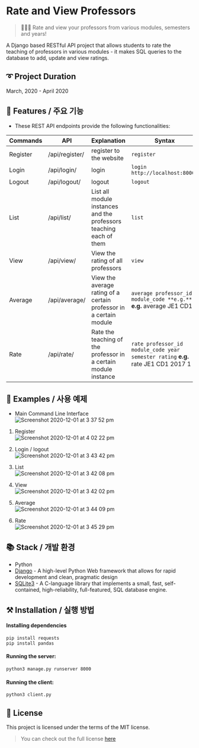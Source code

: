# Rate and View Professors
> 👩🏻‍💻 Rate and view your professors from various modules, semesters and years!

A Django based RESTful API project that allows students to rate the teaching of professors in various modules - it makes SQL queries to the database to add, update and view ratings.



## ➰ Project Duration
March, 2020 - April 2020



## 🎨 Features / 주요 기능
- These REST API endpoints provide the following functionalities:

Commands | API | Explanation | Syntax
-- | -- | -- | --
Register | /api/register/ | register to the website | `register`
Login | /api/login/ | login | `login http://localhost:8000/`
Logout | /api/logout/ | logout | `logout`
List | /api/list/ | List all module instances and the professors teaching each of them | `list`
View | /api/view/ | View the rating of all professors | `view`
Average | /api/average/ | View the average rating of a certain professor in a certain module | `average professor_id module_code **e.g.**` **e.g.** average JE1 CD1
Rate | /api/rate/ | Rate the teaching of the professor in a certain module instance | `rate professor_id module_code year semester rating` **e.g.** rate JE1 CD1 2017 1 4




## 🐾 Examples / 사용 예제
- Main Command Line Interface  
![Screenshot 2020-12-01 at 3 37 52 pm](https://user-images.githubusercontent.com/33334078/100707710-6da9a700-33ee-11eb-824d-dc303a4f7416.png)

1. Register  
![Screenshot 2020-12-01 at 4 02 22 pm](https://user-images.githubusercontent.com/33334078/100707805-9af65500-33ee-11eb-9e24-09ed4e526054.png)

2. Login / logout  
![Screenshot 2020-12-01 at 3 43 42 pm](https://user-images.githubusercontent.com/33334078/100707179-98473000-33ed-11eb-8c2c-b89796c5318c.png)

3. List  
![Screenshot 2020-12-01 at 3 42 08 pm](https://user-images.githubusercontent.com/33334078/100707157-8ebdc800-33ed-11eb-9956-80212643baec.png)

4. View  
![Screenshot 2020-12-01 at 3 42 02 pm](https://user-images.githubusercontent.com/33334078/100707129-836a9c80-33ed-11eb-9b6b-766732b9f690.png)

5. Average  
![Screenshot 2020-12-01 at 3 44 09 pm](https://user-images.githubusercontent.com/33334078/100707197-a006d480-33ed-11eb-874f-cd8be77178c0.png)

6. Rate  
![Screenshot 2020-12-01 at 3 45 29 pm](https://user-images.githubusercontent.com/33334078/100707203-a1380180-33ed-11eb-880e-9423f1a4f4ed.png)




## 📚 Stack / 개발 환경
- Python
- [Django](https://www.djangoproject.com) - A high-level Python Web framework that allows for rapid development and clean, pragmatic design
- [SQLite3](https://www.sqlite.org) - A C-language library that implements a small, fast, self-contained, high-reliability, full-featured, SQL database engine.


## ⚒ Installation / 실행 방법

#### Installing dependencies
`pip install requests`  
`pip install pandas`

#### Running the server:  
`python3 manage.py runserver 8000`

#### Running the client:
`python3 client.py`



## 📜 License
This project is licensed under the terms of the MIT license.
> You can check out the full license [here](#https://opensource.org/licenses/mit-license.php)
